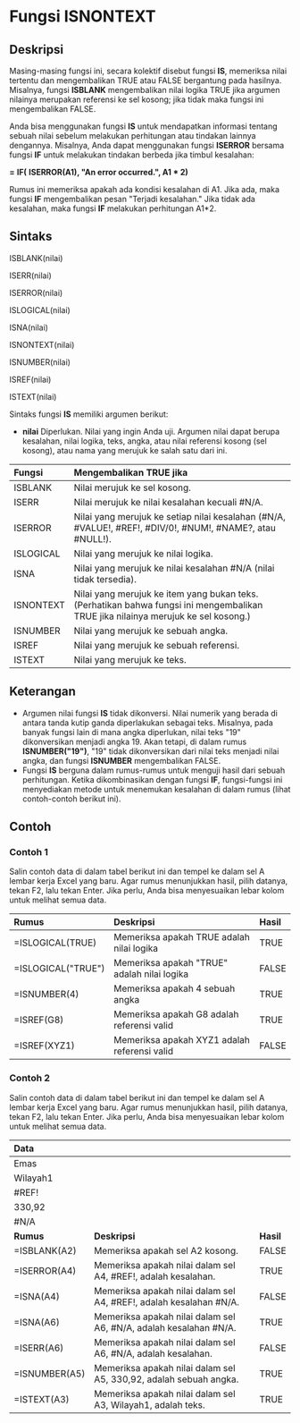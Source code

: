 # Fungsi ISNONTEXT

## Deskripsi

Masing-masing fungsi ini, secara kolektif disebut fungsi **IS**, memeriksa nilai tertentu dan mengembalikan TRUE atau FALSE bergantung pada hasilnya. Misalnya, fungsi **ISBLANK** mengembalikan nilai logika TRUE jika argumen nilainya merupakan referensi ke sel kosong; jika tidak maka fungsi ini mengembalikan FALSE.

Anda bisa menggunakan fungsi **IS** untuk mendapatkan informasi tentang sebuah nilai sebelum melakukan perhitungan atau tindakan lainnya dengannya. Misalnya, Anda dapat menggunakan fungsi **ISERROR** bersama fungsi **IF** untuk melakukan tindakan berbeda jika timbul kesalahan:

**=** **IF\(** **ISERROR\(A1\), "An error occurred.", A1 \* 2\)**

Rumus ini memeriksa apakah ada kondisi kesalahan di A1. Jika ada, maka fungsi **IF** mengembalikan pesan "Terjadi kesalahan." Jika tidak ada kesalahan, maka fungsi **IF** melakukan perhitungan A1\*2.

## Sintaks

ISBLANK\(nilai\)

ISERR\(nilai\)

ISERROR\(nilai\)

ISLOGICAL\(nilai\)

ISNA\(nilai\)

ISNONTEXT\(nilai\)

ISNUMBER\(nilai\)

ISREF\(nilai\)

ISTEXT\(nilai\)

Sintaks fungsi **IS** memiliki argumen berikut:

* **nilai**    Diperlukan. Nilai yang ingin Anda uji. Argumen nilai dapat berupa kesalahan, nilai logika, teks, angka, atau nilai referensi kosong \(sel kosong\), atau nama yang merujuk ke salah satu dari ini.

| **Fungsi** | **Mengembalikan TRUE jika** |
| :--- | :--- |
| ISBLANK | Nilai merujuk ke sel kosong. |
| ISERR | Nilai merujuk ke nilai kesalahan kecuali \#N/A. |
| ISERROR | Nilai yang merujuk ke setiap nilai kesalahan \(\#N/A, \#VALUE!, \#REF!, \#DIV/0!, \#NUM!, \#NAME?, atau \#NULL!\). |
| ISLOGICAL | Nilai yang merujuk ke nilai logika. |
| ISNA | Nilai yang merujuk ke nilai kesalahan \#N/A \(nilai tidak tersedia\). |
| ISNONTEXT | Nilai yang merujuk ke item yang bukan teks. \(Perhatikan bahwa fungsi ini mengembalikan TRUE jika nilainya merujuk ke sel kosong.\) |
| ISNUMBER | Nilai yang merujuk ke sebuah angka. |
| ISREF | Nilai yang merujuk ke sebuah referensi. |
| ISTEXT | Nilai yang merujuk ke teks. |

## Keterangan

* Argumen nilai fungsi **IS** tidak dikonversi. Nilai numerik yang berada di antara tanda kutip ganda diperlakukan sebagai teks. Misalnya, pada banyak fungsi lain di mana angka diperlukan, nilai teks "19" dikonversikan menjadi angka 19. Akan tetapi, di dalam rumus **ISNUMBER\("19"\)**, "19" tidak dikonversikan dari nilai teks menjadi nilai angka, dan fungsi **ISNUMBER** mengembalikan FALSE.
* Fungsi **IS** berguna dalam rumus-rumus untuk menguji hasil dari sebuah perhitungan. Ketika dikombinasikan dengan fungsi **IF**, fungsi-fungsi ini menyediakan metode untuk menemukan kesalahan di dalam rumus \(lihat contoh-contoh berikut ini\).

## Contoh

### Contoh 1

Salin contoh data di dalam tabel berikut ini dan tempel ke dalam sel A lembar kerja Excel yang baru. Agar rumus menunjukkan hasil, pilih datanya, tekan F2, lalu tekan Enter. Jika perlu, Anda bisa menyesuaikan lebar kolom untuk melihat semua data.

| **Rumus** | **Deskripsi** | **Hasil** |
| :--- | :--- | :--- |
| =ISLOGICAL\(TRUE\) | Memeriksa apakah TRUE adalah nilai logika | TRUE |
| =ISLOGICAL\("TRUE"\) | Memeriksa apakah "TRUE" adalah nilai logika | FALSE |
| =ISNUMBER\(4\) | Memeriksa apakah 4 sebuah angka | TRUE |
| =ISREF\(G8\) | Memeriksa apakah G8 adalah referensi valid | TRUE |
| =ISREF\(XYZ1\) | Memeriksa apakah XYZ1 adalah referensi valid | FALSE |

### Contoh 2

Salin contoh data di dalam tabel berikut ini dan tempel ke dalam sel A lembar kerja Excel yang baru. Agar rumus menunjukkan hasil, pilih datanya, tekan F2, lalu tekan Enter. Jika perlu, Anda bisa menyesuaikan lebar kolom untuk melihat semua data.

| **Data** |  |  |
| :--- | :--- | :--- |
| Emas |  |  |
| Wilayah1 |  |  |
| \#REF! |  |  |
| 330,92 |  |  |
| \#N/A |  |  |
| **Rumus** | **Deskripsi** | **Hasil** |
| =ISBLANK\(A2\) | Memeriksa apakah sel A2 kosong. | FALSE |
| =ISERROR\(A4\) | Memeriksa apakah nilai dalam sel A4, \#REF!, adalah kesalahan. | TRUE |
| =ISNA\(A4\) | Memeriksa apakah nilai dalam sel A4, \#REF!, adalah kesalahan \#N/A. | FALSE |
| =ISNA\(A6\) | Memeriksa apakah nilai dalam sel A6, \#N/A, adalah kesalahan \#N/A. | TRUE |
| =ISERR\(A6\) | Memeriksa apakah nilai dalam sel A6, \#N/A, adalah kesalahan. | FALSE |
| =ISNUMBER\(A5\) | Memeriksa apakah nilai dalam sel A5, 330,92, adalah sebuah angka. | TRUE |
| =ISTEXT\(A3\) | Memeriksa apakah nilai dalam sel A3, Wilayah1, adalah teks. | TRUE |

